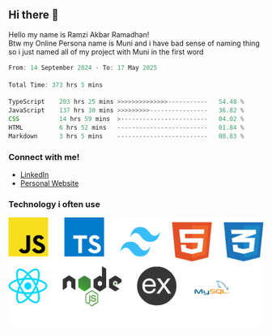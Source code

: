 ## Hi there 👋
Hello my name is Ramzi Akbar Ramadhan!\
Btw my Online Persona name is Muni and i have bad sense of naming thing so i just named all of my project with Muni in the first word
<!--START_SECTION:Muni-->

```Javascript
From: 14 September 2024 - To: 17 May 2025

Total Time: 373 hrs 5 mins

TypeScript    203 hrs 25 mins >>>>>>>>>>>>>>-----------   54.48 %
JavaScript    137 hrs 30 mins >>>>>>>>>----------------   36.82 %
CSS           14 hrs 59 mins  >------------------------   04.02 %
HTML          6 hrs 52 mins   -------------------------   01.84 %
Markdown      3 hrs 5 mins    -------------------------   00.83 %
```

<!--END_SECTION:Muni-->
### Connect with me!
* [LinkedIn](https://www.linkedin.com/in/ramzi-akbar-ramadhan-b8b05a243/)
* [Personal Website](https://www.muniporto.my.id/)
### Technology i often use
![Technology List](assets/techlist.png)
